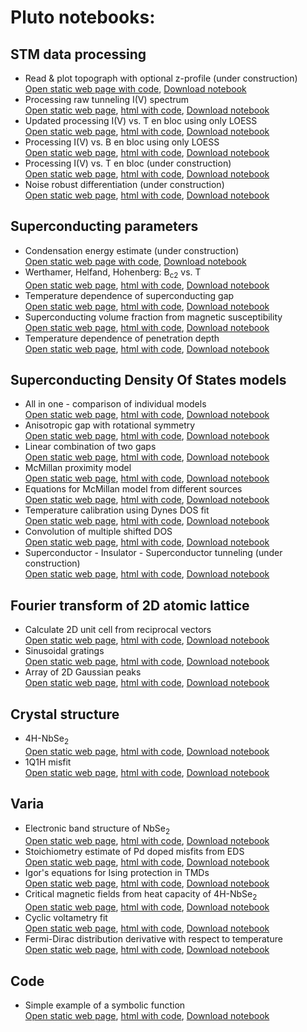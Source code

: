 # Pluto notebooks:

## STM data processing
- Read & plot topograph with optional z-profile (under construction) \
  <a href="./STM/topo.html" target="_blank">Open static web page with code</a>, [Download notebook](./STM/topo.jl)
- Processing raw tunneling I(V) spectrum \
  <a href="./STM/process_iv.html" target="_blank">Open static web page</a>, <a href="./STM/process_iv_code.html" target="_blank">html with code</a>, [Download notebook](./STM/process_iv.jl)
- Updated processing I(V) vs. T en bloc using only LOESS \
  <a href="./STM/en_bloc_loess.html" target="_blank">Open static web page</a>, <a href="./STM/en_bloc_loess_code.html" target="_blank">html with code</a>, [Download notebook](./STM/en_bloc_loess.jl)
- Processing I(V) vs. B en bloc using only LOESS \
  <a href="./STM/mag_dep.html" target="_blank">Open static web page</a>, <a href="./STM/mag_dep_code.html" target="_blank">html with code</a>, [Download notebook](./STM/mag_dep.jl)
- Processing I(V) vs. T en bloc (under construction) \
  <a href="./STM/en_bloc.html" target="_blank">Open static web page</a>, <a href="./STM/en_bloc_code.html" target="_blank">html with code</a>, [Download notebook](./STM/en_bloc.jl)
- Noise robust differentiation (under construction) \
  <a href="./STM/noise_robust.html" target="_blank">Open static web page</a>, <a href="./STM/noise_robust_code.html" target="_blank">html with code</a>, [Download notebook](./STM/noise_robust.jl)

## Superconducting parameters
- Condensation energy estimate (under construction) \
  <a href="./Superconductivity/condensation_energy.html" target="_blank">Open static web page with code</a>, [Download notebook](./Superconductivity/condensation_energy.jl)
- Werthamer, Helfand, Hohenberg: B<sub>c2</sub> vs. T \
  <a href="./Superconductivity/whh.html" target="_blank">Open static web page</a>, <a href="./Superconductivity/whh_code.html" target="_blank">html with code</a>, [Download notebook](./Superconductivity/whh.jl)
- Temperature dependence of superconducting gap \
  <a href="./Superconductivity/DelT.html" target="_blank">Open static web page</a>, <a href="./Superconductivity/DelT_code.html" target="_blank">html with code</a>, [Download notebook](./Superconductivity/DelT.jl)
- Superconducting volume fraction from magnetic susceptibility \
  <a href="./Superconductivity/supervol.html" target="_blank">Open static web page</a>, <a href="./Superconductivity/supervol_code.html" target="_blank">html with code</a>, [Download notebook](./Superconductivity/supervol.jl)
- Temperature dependence of penetration depth \
  <a href="./Superconductivity/London.html" target="_blank">Open static web page</a>, <a href="./Superconductivity/London_code.html" target="_blank">html with code</a>, [Download notebook](./Superconductivity/London.jl)

## Superconducting Density Of States models
- All in one - comparison of individual models \
  <a href="./DOS/dos_fit.html" target="_blank">Open static web page</a>, <a href="./DOS/dos_fit_code.html" target="_blank">html with code</a>, [Download notebook](./DOS/dos_fit.jl)
- Anisotropic gap with rotational symmetry \
  <a href="./DOS/anisotropic_gap.html" target="_blank">Open static web page</a>, <a href="./DOS/anisotropic_gap_code.html" target="_blank">html with code</a>, [Download notebook](./DOS/anisotropic_gap.jl)
- Linear combination of two gaps \
  <a href="./DOS/two_gaps.html" target="_blank">Open static web page</a>, <a href="./DOS/two_gaps_code.html" target="_blank">html with code</a>, [Download notebook](./DOS/two_gaps.jl)
- McMillan proximity model \
  <a href="./DOS/McMillan.html" target="_blank">Open static web page</a>, <a href="./DOS/McMillan_code.html" target="_blank">html with code</a>, [Download notebook](./DOS/McMillan.jl)
- Equations for McMillan model from different sources \
  <a href="./DOS/equations.html" target="_blank">Open static web page</a>, <a href="./DOS/equations_code.html" target="_blank">html with code</a>, [Download notebook](./DOS/equations.jl)
- Temperature calibration using Dynes DOS fit \
  <a href="./DOS/calib_temp.html" target="_blank">Open static web page</a>, <a href="./DOS/calib_temp_code.html" target="_blank">html with code</a>, [Download notebook](./DOS/calib_temp.jl)
- Convolution of multiple shifted DOS \
  <a href="./DOS/multi_convol.html" target="_blank">Open static web page</a>, <a href="./DOS/multi_convol_code.html" target="_blank">html with code</a>, [Download notebook](./DOS/multi_convol.jl)
- Superconductor - Insulator - Superconductor tunneling (under construction) \
  <a href="./DOS/SIS.html" target="_blank">Open static web page</a>, <a href="./DOS/SIS_code.html" target="_blank">html with code</a>, [Download notebook](./DOS/SIS.jl)
  
## Fourier transform of 2D atomic lattice
- Calculate 2D unit cell from reciprocal vectors \
  <a href="./Fourier/fft_lattice.html" target="_blank">Open static web page</a>, <a href="./Fourier/fft_lattice_code.html" target="_blank">html with code</a>, [Download notebook](./Fourier/fft_lattice.jl)
- Sinusoidal gratings \
  <a href="./Fourier/sin_Fourier.html" target="_blank">Open static web page</a>, <a href="./Fourier/sin_Fourier_code.html" target="_blank">html with code</a>, [Download notebook](./Fourier/sin_Fourier.jl)
- Array of 2D Gaussian peaks \
  <a href="./Fourier/Gauss_lattice.html" target="_blank">Open static web page</a>, <a href="./Fourier/Gauss_lattice_code.html" target="_blank">html with code</a>, [Download notebook](./Fourier/Gauss_lattice.jl)

## Crystal structure
- 4H-NbSe<sub>2</sub> \
  <a href="./Crystallography/XRD_4H.html" target="_blank">Open static web page</a>, <a href="./Crystallography/XRD_4H_code.html" target="_blank">html with code</a>, [Download notebook](./Crystallography/XRD_4H.jl)
- 1Q1H misfit \
  <a href="./Crystallography/XRD1q1h.html" target="_blank">Open static web page</a>, <a href="./Crystallography/XRD1q1h_code.html" target="_blank">html with code</a>, [Download notebook](./Crystallography/XRD1q1h.jl)

## Varia
- Electronic band structure of NbSe<sub>2</sub> \
  <a href="./Varia/NbSe2_bands.html" target="_blank">Open static web page</a>, <a href="./Varia/NbSe2_bands_code.html" target="_blank">html with code</a>, [Download notebook](./Varia/NbSe2_bands.jl)
- Stoichiometry estimate of Pd doped misfits from EDS \
  <a href="./Varia/Pd_doping.html" target="_blank">Open static web page</a>, <a href="./Varia/Pd_doping_code.html" target="_blank">html with code</a>, [Download notebook](./Varia/Pd_doping.jl)
- Igor's equations for Ising protection in TMDs \
  <a href="./Varia/igor.html" target="_blank">Open static web page</a>, <a href="./Varia/igor_code.html" target="_blank">html with code</a>, [Download notebook](./Varia/igor.jl)
- Critical magnetic fields from heat capacity of 4H-NbSe<sub>2</sub> \
  <a href="./Varia/heat_capacity.html" target="_blank">Open static web page</a>, <a href="./Varia/heat_capacity_code.html" target="_blank">html with code</a>, [Download notebook](./Varia/heat_capacity.jl)
- Cyclic voltametry fit \
  <a href="./Varia/twinpeaks.html" target="_blank">Open static web page</a>, <a href="./Varia/twinpeaks_code.html" target="_blank">html with code</a>, [Download notebook](./Varia/twinpeaks.jl)
- Fermi-Dirac distribution derivative with respect to temperature \
  <a href="./Varia/dfdT.html" target="_blank">Open static web page</a>, <a href="./Varia/dfdT_code.html" target="_blank">html with code</a>, [Download notebook](./Varia/dfdT.jl)

## Code
- Simple example of a symbolic function \
  <a href="./Code/symbolic_example.html" target="_blank">Open static web page</a>, <a href="./Code/symbolic_example_code.html" target="_blank">html with code</a>, [Download notebook](./Code/symbolic_example.jl)
